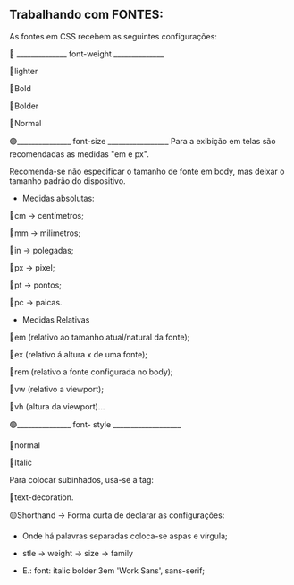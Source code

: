 ## Trabalhando com FONTES:
As fontes em CSS recebem as seguintes configurações:

🔴 ______________ font-weight ______________

🔹lighter

🔹Bold

🔹Bolder

🔹Normal

🟣_______________ font-size _________________
Para a exibição em telas são recomendadas as medidas "em e px".

Recomenda-se não especificar o tamanho de fonte em body, mas deixar o tamanho padrão do dispositivo.

- Medidas absolutas:


🔸cm -> centímetros;

🔸mm -> milimetros; 

🔸in -> polegadas;

🔸px -> pixel;

🔸pt -> pontos;

🔸pc -> paicas.


- Medidas Relativas


🔸em (relativo ao tamanho atual/natural da fonte);

🔸ex (relativo á altura x de uma fonte);

🔸rem (relativo a fonte configurada no body);

🔸vw (relativo a viewport);

🔸vh (altura da viewport)...


🟢_______________ font- style ___________________


🔸normal

🔸Italic

Para colocar subinhados, usa-se a tag:


🔸text-decoration.

🟡Shorthand -> Forma curta de declarar as configurações:

- Onde há palavras separadas coloca-se aspas e vírgula;

- stle -> weight -> size -> family

- E.: font: italic bolder 3em 'Work Sans', sans-serif;



